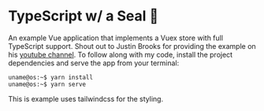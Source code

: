 # TypeScript w/ a Seal 🦭

An example Vue application that implements a Vuex store with full TypeScript support. Shout out to Justin Brooks for providing the example on his [youtube channel](https://www.youtube.com/watch?v=EeaYWLNXAwQ). To follow along with my code, install the project dependencies and serve the app from your terminal:

```console
uname@os:~$ yarn install
uname@os:~$ yarn serve
```

This is example uses tailwindcss for the styling.
